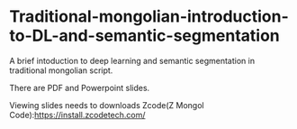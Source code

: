 # Traditional-mongolian-introduction-to-DL-and-semantic-segmentation

A brief intoduction to deep learning and semantic segmentation in traditional mongolian script.

There are PDF and Powerpoint slides.

Viewing slides needs to downloads Zcode(Z Mongol Code):https://install.zcodetech.com/
